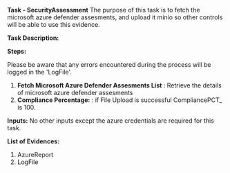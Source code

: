 **Task - SecurityAssessment**
The purpose of this task is to fetch the microsoft azure defender assesments, and upload it minio so other controls will be able to use this evidence.

**Task Description:**  

**Steps:**

Please be aware that any errors encountered during the process will be logged in the 'LogFile'.

1. **Fetch Microsoft Azure Defender Assesments List** : Retrieve the details of microsoft azure defender assesments
2. **Compliance Percentage:** : if File Upload is successful CompliancePCT_ is 100.

**Inputs:**
No other inputs except the azure credentials are required for this task.


**List of Evidences:**

1. AzureReport
1. LogFile



